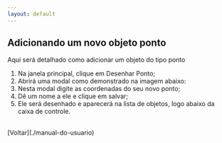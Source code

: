 ```yaml
---
layout: default
---
```


## Adicionando um novo objeto ponto

Aqui será detalhado como adicionar um objeto do tipo ponto

1. Na janela principal, clique em Desenhar Ponto;
2. Abrirá uma modal como demonstrado na imagem abaixo:
3. Nesta modal digite as coordenadas do seu novo ponto;
4. Dê um nome a ele e clique em salvar;
5. Ele será desenhado e aparecerá na lista de objetos, logo abaixo da caixa de controle.




<br>
[Voltar](./manual-do-usuario)
